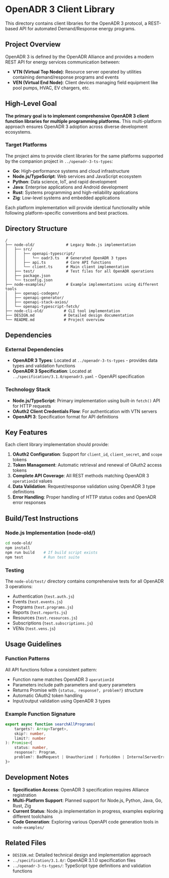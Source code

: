 # OpenADR 3 Client Library

This directory contains client libraries for the OpenADR 3 protocol, a REST-based API for automated Demand/Response energy programs.

## Project Overview

OpenADR 3 is defined by the OpenADR Alliance and provides a modern REST API for energy services communication between:
- **VTN (Virtual Top Node)**: Resource server operated by utilities containing demand/response programs and events
- **VEN (Virtual End Node)**: Client devices managing field equipment like pool pumps, HVAC, EV chargers, etc.

## High-Level Goal

**The primary goal is to implement comprehensive OpenADR 3 client function libraries for multiple programming platforms.** This multi-platform approach ensures OpenADR 3 adoption across diverse development ecosystems.

### Target Platforms
The project aims to provide client libraries for the same platforms supported by the companion project in `../openadr-3-ts-types`:

- **Go**: High-performance systems and cloud infrastructure
- **Node.js/TypeScript**: Web services and JavaScript ecosystem  
- **Python**: Data science, IoT, and rapid development
- **Java**: Enterprise applications and Android development
- **Rust**: Systems programming and high-reliability applications
- **Zig**: Low-level systems and embedded applications

Each platform implementation will provide identical functionality while following platform-specific conventions and best practices.

## Directory Structure

```
/
├── node-old/              # Legacy Node.js implementation
│   ├── src/
│   │   ├── openapi-typescript/
│   │   │   └── oadr3.ts   # Generated OpenADR 3 types
│   │   ├── api.ts         # Core API functions
│   │   └── client.ts      # Main client implementation
│   ├── test/              # Test files for all OpenADR operations
│   ├── package.json
│   └── tsconfig.json
├── node-examples/         # Example implementations using different tools
│   ├── openapi-codegen/
│   ├── openapi-generator/
│   ├── openapi-stack-axios/
│   └── openapi-typescript-fetch/
├── node-cli-old/         # CLI tool implementation
├── DESIGN.md             # Detailed design documentation
└── README.md             # Project overview
```

## Dependencies

### External Dependencies
- **OpenADR 3 Types**: Located at `../openadr-3-ts-types` - provides data types and validation functions
- **OpenADR 3 Specification**: Located at `../specification/3.1.0/openadr3.yaml` - OpenAPI specification

### Technology Stack
- **Node.js/TypeScript**: Primary implementation using built-in `fetch()` API for HTTP requests
- **OAuth2 Client Credentials Flow**: For authentication with VTN servers
- **OpenAPI 3**: Specification format for API definitions

## Key Features

Each client library implementation should provide:
1. **OAuth2 Configuration**: Support for `client_id`, `client_secret`, and `scope` tokens
2. **Token Management**: Automatic retrieval and renewal of OAuth2 access tokens  
3. **Complete API Coverage**: All REST methods matching OpenADR 3 `operationId` values
4. **Data Validation**: Request/response validation using OpenADR 3 type definitions
5. **Error Handling**: Proper handling of HTTP status codes and OpenADR error responses

## Build/Test Instructions

### Node.js Implementation (node-old/)
```bash
cd node-old/
npm install
npm run build    # If build script exists
npm test         # Run test suite
```

### Testing
The `node-old/test/` directory contains comprehensive tests for all OpenADR 3 operations:
- Authentication (`test.auth.js`)
- Events (`test.events.js`) 
- Programs (`test.programs.js`)
- Reports (`test.reports.js`)
- Resources (`test.resources.js`)
- Subscriptions (`test.subscriptions.js`)
- VENs (`test.vens.js`)

## Usage Guidelines

### Function Patterns
All API functions follow a consistent pattern:
- Function name matches OpenADR 3 `operationId`
- Parameters include path parameters and query parameters
- Returns Promise with `{status, response?, problem?}` structure
- Automatic OAuth2 token handling
- Input/output validation using OpenADR 3 types

### Example Function Signature
```typescript
export async function searchAllPrograms(
    targets?: Array<Target>,
    skip?: number, 
    limit?: number
): Promise<{
    status: number,
    response?: Program,
    problem?: BadRequest | Unauthorized | Forbidden | InternalServerError
}>
```

## Development Notes

- **Specification Access**: OpenADR 3 specification requires Alliance registration
- **Multi-Platform Support**: Planned support for Node.js, Python, Java, Go, Rust, Zig
- **Current Status**: Node.js implementation in progress, examples exploring different toolchains
- **Code Generation**: Exploring various OpenAPI code generation tools in `node-examples/`

## Related Files

- `DESIGN.md`: Detailed technical design and implementation approach
- `../specification/3.1.0/`: OpenADR 3.1.0 specification files
- `../openadr-3-ts-types/`: TypeScript type definitions and validation functions
